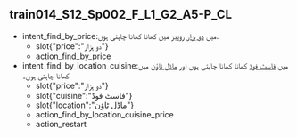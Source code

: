 ## train014_S12_Sp002_F_L1_G2_A5-P_CL
* intent_find_by_price:میں [دو ہزار](price) روپیز میں کھانا کھانا چاہتی ہوں.
	- slot{"price":"دو ہزار"}
	- action_find_by_price
* intent_find_by_location_cuisine:میں [فاسٹ فوڈ](cuisine) کھانا کھانا چاہتی ہوں اور [ماڈل ٹاؤن](location) میں کھانا چاہتی ہوں۔
	- slot{"price":"دو ہزار"}
	- slot{"cuisine":"فاسٹ فوڈ"}
	- slot{"location":"ماڈل ٹاؤن"}
	- action_find_by_location_cuisine_price
	- action_restart
